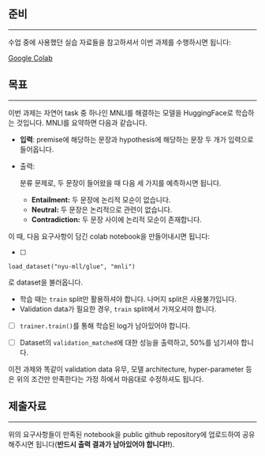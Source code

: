 ## 준비

------

수업 중에 사용했던 실습 자료들을 참고하셔서 이번 과제를 수행하시면 됩니다:

[Google Colab](https://colab.research.google.com/drive/1iIhvEqckb-eDT5uhS92rnod2EVjSfj6K?usp=drive_link)



## 목표

------

이번 과제는 자연어 task 중 하나인 MNLI를 해결하는 모델을 HuggingFace로 학습하는 것입니다. MNLI를 요약하면 다음과 같습니다.

- **입력**: premise에 해당하는 문장과 hypothesis에 해당하는 문장 두 개가 입력으로 들어옵니다.

- 출력:

   분류 문제로, 두 문장이 들어왔을 때 다음 세 가지를 예측하시면 됩니다.

  - **Entailment:** 두 문장에 논리적 모순이 없습니다.
  - **Neutral:** 두 문장은 논리적으로 관련이 없습니다.
  - **Contradiction:** 두 문장 사이에 논리적 모순이 존재합니다.

이 때, 다음 요구사항이 담긴 colab notebook을 만들어내시면 됩니다:

- [ ]  

  ```
  load_dataset("nyu-mll/glue", "mnli")
  ```

   로 dataset을 불러옵니다.

  - 학습 때는 `train` split만 활용하셔야 합니다. 나머지 split은 사용불가입니다.
  - Validation data가 필요한 경우, `train` split에서 가져오셔야 합니다.

- [ ]  `trainer.train()`를 통해 학습된 log가 남아있어야 합니다.

- [ ]  Dataset의 `validation_matched`에 대한 성능을 출력하고, 50%를 넘기셔야 합니다.

이전 과제와 똑같이 validation data 유무, 모델 architecture, hyper-parameter 등은 위의 조건만 만족한다는 가정 하에서 마음대로 수정하셔도 됩니다.

## 제출자료

------

위의 요구사항들이 만족된 notebook을 public github repository에 업로드하여 공유해주시면 됩니다(**반드시 출력 결과가 남아있어야 합니다!!**).

